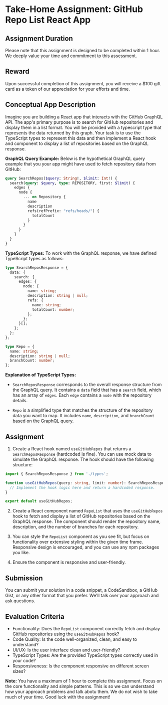 # Take-Home Assignment: GitHub Repo List React App

## Assignment Duration

Please note that this assignment is designed to be completed within 1 hour. We deeply value your time and commitment to this assessment.

## Reward

Upon successful completion of this assignment, you will receive a $100 gift card as a token of our appreciation for your efforts and time.

## Conceptual App Description

Imagine you are building a React app that interacts with the GitHub GraphQL API. The app's primary purpose is to search for GitHub repositories and display them in a list format. You will be provided with a typescript type that represents the data returned by this graph. Your task is to use the TypeScript types to represent this data and then implement a React hook and component to display a list of repositories based on the GraphQL response.

**GraphQL Query Example:**
Below is the hypothetical GraphQL query example that you your app might have used to fetch repository data from GitHub:

```graphql
query SearchRepos($query: String!, $limit: Int!) {
  search(query: $query, type: REPOSITORY, first: $limit) {
    edges {
      node {
        ... on Repository {
          name
          description
          refs(refPrefix: "refs/heads/") {
            totalCount
          }
        }
      }
    }
  }
}
```

**TypeScript Types:**
To work with the GraphQL response, we have defined TypeScript types as follows:

```typescript
type SearchReposResponse = {
  data: {
    search: {
      edges: {
        node: {
          name: string;
          description: string | null;
          refs: {
            name: string;
            totalCount: number;
          };
        };
      }[];
    };
  };
};

type Repo = {
  name: string;
  description: string | null;
  branchCount: number;
};
```

**Explanation of TypeScript Types:**

- `SearchReposResponse` corresponds to the overall response structure from the GraphQL query. It contains a `data` field that has a `search` field, which has an array of `edges`. Each `edge` contains a `node` with the repository details.

- `Repo` is a simplified type that matches the structure of the repository data you want to map. It includes `name`, `description`, and `branchCount` based on the GraphQL query.

## Assignment

1. Create a React hook named `useGitHubRepos` that returns a `SearchReposResponse` (hardcoded is fine). You can use mock data to simulate the GraphQL response. The hook should have the following structure:

```typescript
import { SearchReposResponse } from './types';

function useGitHubRepos(query: string, limit: number): SearchReposResponse {
  // Implement the hook logic here and return a hardcoded response.
}

export default useGitHubRepos;
```

2. Create a React component named `RepoList` that uses the `useGitHubRepos` hook to fetch and display a list of GitHub repositories based on the GraphQL response. The component should render the repository name, description, and the number of branches for each repository.

3. You can style the `RepoList` component as you see fit, but focus on functionality over extensive styling within the given time frame. Responsive design is encouraged, and you can use any npm packages you like.

4. Ensure the component is responsive and user-friendly.

## Submission

You can submit your solution in a code snippet, a CodeSandbox, a GitHub Gist, or any other format that you prefer.
We'll talk over your approach and ask questions.

## Evaluation Criteria

- Functionality: Does the `RepoList` component correctly fetch and display GitHub repositories using the `useGitHubRepos` hook?
- Code Quality: Is the code well-organized, clean, and easy to understand?
- UI/UX: Is the user interface clean and user-friendly?
- TypeScript Types: Are the provided TypeScript types correctly used in your code?
- Responsiveness: Is the component responsive on different screen sizes?

**Note:** You have a maximum of 1 hour to complete this assignment. Focus on the core functionality and simple patterns. This is so we can understand how your approach problems and talk abotu them. We do not wish to take much  of your time. Good luck with the assignment!